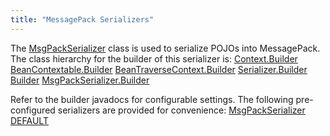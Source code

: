 ```yaml
---
title: "MessagePack Serializers"
---
```


The [MsgPackSerializer](../apidocs/org/apache/juneau/msgpack/MsgPackSerializer.html) class is used to serialize POJOs into MessagePack.
The class hierarchy for the builder of this serializer is:
<tree>
<node-0><java-abstract-class>[Context.Builder](../apidocs/...)</java-abstract-class></node-0>
<node-1><java-abstract-class>[BeanContextable.Builder](../apidocs/org/apache/juneau/BeanContextable/Builder.html)</java-abstract-class></node-1>
<node-2><java-abstract-class>[BeanTraverseContext.Builder](../apidocs/org/apache/juneau/BeanTraverseContext/Builder.html)</java-abstract-class></node-2>
<node-3><java-abstract-class>[Serializer.Builder](../apidocs/org/apache/juneau/serializer/Serializer/Builder.html)</java-abstract-class></node-3>
<node-4><java-abstract-class>[Builder](../apidocs/org/apache/juneau/serializer/OutputStreamSerializer/Builder.html)</java-abstract-class></node-4>
<node-5><java-class>[MsgPackSerializer.Builder](../apidocs/org/apache/juneau/msgpack/MsgPackSerializer/Builder.html)</java-class></node-5>
</tree>

Refer to the builder javadocs for configurable settings.
The following pre-configured serializers are provided for convenience:
<tree>
<node-0><java-class>[MsgPackSerializer](../apidocs/...)</java-class></node-0>
<node-1><javac-field>[DEFAULT](../apidocs/org/apache/juneau/msgpack/MsgPackSerializer.html#DEFAULT)</javac-field></node-1>
</tree>
